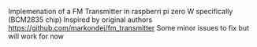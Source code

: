Implemenation of a FM Transmitter in raspberri pi zero W specifically (BCM2835 chip)
Inspired by original authors https://github.com/markondej/fm_transmitter
Some minor issues to fix but will work for now
